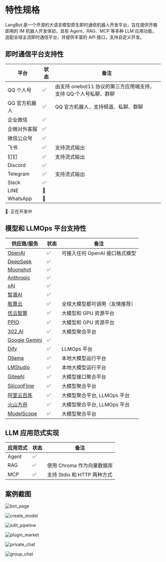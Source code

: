# 特性规格

LangBot 是一个开源的大语言模型原生即时通信机器人开发平台，旨在提供开箱即用的 IM 机器人开发体验，具有 Agent、RAG、MCP 等多种 LLM 应用功能，适配全球主流即时通信平台，并提供丰富的 API 接口，支持自定义开发。

## 即时通信平台支持性

| 平台 | 状态 | 备注 |
| --- | --- | --- |
| QQ 个人号 | ✅ | 由支持 onebot11 协议的第三方应用端支持，支持 QQ 个人号私聊、群聊 |
| QQ 官方机器人 | ✅ | QQ 官方机器人，支持频道、私聊、群聊 |
| 企业微信 | ✅ |  |
| 企微对外客服 | ✅ |  |
| 微信公众号 | ✅ |  |
| 飞书 | ✅ | 支持流式输出 |
| 钉钉 | ✅ | 支持流式输出 |
| Discord | ✅ |  |
| Telegram | ✅ | 支持流式输出 |
| Slack | ✅ |  |
| LINE | 🚧 |  |
| WhatsApp | 🚧 |  |

🚧: 正在开发中

## 模型和 LLMOps 平台支持性

| 供应商/服务 | 状态 | 备注 |
| --- | --- | --- |
| [OpenAI](https://platform.openai.com/) | ✅ | 可接入任何 OpenAI 接口格式模型 |
| [DeepSeek](https://www.deepseek.com/) | ✅ |  |
| [Moonshot](https://www.moonshot.cn/) | ✅ |  |
| [Anthropic](https://www.anthropic.com/) | ✅ |  |
| [xAI](https://x.ai/) | ✅ |  |
| [智谱AI](https://open.bigmodel.cn/) | ✅ |  |
| [胜算云](https://www.shengsuanyun.com/login?code=7DS2QLH5) | ✅ | 全球大模型都可调用（友情推荐） |
| [优云智算](https://www.compshare.cn/?ytag=GPU_YY-gh_langbot) | ✅ | 大模型和 GPU 资源平台 |
| [PPIO](https://ppio.com/user/register?invited_by=QJKFYD&utm_source=github_langbot) | ✅ | 大模型和 GPU 资源平台 |
| [302.AI](https://share.302.ai/SuTG99) | ✅ | 大模型聚合平台 |
| [Google Gemini](https://aistudio.google.com/prompts/new_chat) | ✅ | |
| [Dify](https://dify.ai) | ✅ | LLMOps 平台 |
| [Ollama](https://ollama.com/) | ✅ | 本地大模型运行平台 |
| [LMStudio](https://lmstudio.ai/) | ✅ | 本地大模型运行平台 |
| [GiteeAI](https://ai.gitee.com/) | ✅ | 大模型接口聚合平台 |
| [SiliconFlow](https://siliconflow.cn/) | ✅ | 大模型聚合平台 |
| [阿里云百炼](https://bailian.console.aliyun.com/) | ✅ | 大模型聚合平台, LLMOps 平台 |
| [火山方舟](https://console.volcengine.com/ark/region:ark+cn-beijing/model?vendor=Bytedance&view=LIST_VIEW) | ✅ | 大模型聚合平台, LLMOps 平台 |
| [ModelScope](https://modelscope.cn/docs/model-service/API-Inference/intro) | ✅ | 大模型聚合平台 |

## LLM 应用范式实现

| 应用范式 | 状态 | 备注 |
| --- | --- | --- |
| Agent | ✅ |  |
| RAG | ✅ | 使用 Chroma 作为向量数据库 |
| MCP | ✅ | 支持 Stdio 和 HTTP 两种方式 |

## 案例截图

![bot_page](/assets/image/zh/insight/features/bot-page.png)

![create_model](/assets/image/zh/insight/features/create-model.png)

![edit_pipeline](/assets/image/zh/insight/features/edit-pipeline.png)

![plugin_market](/assets/image/zh/insight/features/plugin-market.png)

![private_chat](/assets/image/zh/insight/private_chat.png)

![group_chat](/assets/image/zh/insight/group_chat.png)

